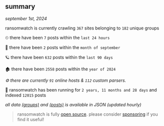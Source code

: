 
## summary
_september 1st, 2024_

ransomwatch is currently crawling `367` sites belonging to `182` unique groups

⏲ there have been `7` posts within the `last 24 hours`

🦈 there have been `2` posts within the `month of september`

🪐 there have been `632` posts within the `last 90 days`

🏚 there have been `2558` posts within the `year of 2024`

_⚙️ there are currently `91` online hosts & `112` custom parsers._

🦕 ransomwatch has been running for `2 years, 11 months and 28 days` and indexed `12015` posts

_all data  [(groups)](http://ransomwhat.telemetry.ltd/groups) and [(posts)](http://ransomwhat.telemetry.ltd/posts) is available in JSON (updated hourly)_

> ransomwatch is fully [open source](https://github.com/joshhighet/ransomwatch#ransomwatch--). please consider [sponsoring](https://github.com/sponsors/joshhighet) if you find it useful!
